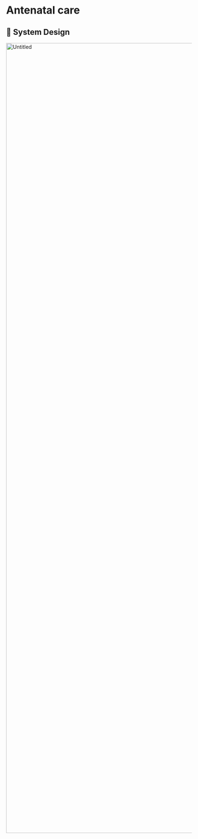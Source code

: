 # Antenatal care


## 🎨 System Design
<img width="2144" alt="Untitled" src="https://github.com/YoussifTaha/antenatal_care/assets/136083166/a42e36db-182c-4e25-9aaa-a779aae6ab2c">


